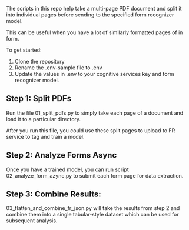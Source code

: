 The scripts in this repo help take a multi-page PDF document and split it into individual pages before sending to the specified form recognizer model. 

This can be useful when you have a lot of similarly formatted pages of in form. 

To get started:
1. Clone the repository
2. Rename the .env-sample file to .env
3. Update the values in .env to your cognitive services key and form recognizer model. 


## Step 1: Split PDFs
Run the file 01_split_pdfs.py to simply take each page of a document and load it to a particular directory. 

After you run this file, you could use these split pages to upload to FR service to tag and train a model. 

## Step 2: Analyze Forms Async
Once you have a trained model, you can run script 02_analyze_form_azync.py to submit each form page for data extraction. 

## Step 3: Combine Results:
03_flatten_and_combine_fr_json.py will take the results from step 2 and combine them into a single tabular-style dataset which can be used for subsequent analysis. 